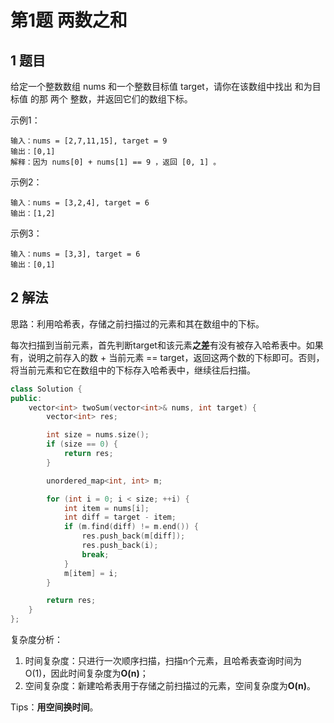 # 第1题 两数之和

## 1 题目

给定一个整数数组 nums 和一个整数目标值 target，请你在该数组中找出 和为目标值 的那 两个 整数，并返回它们的数组下标。

示例1：

```
输入：nums = [2,7,11,15], target = 9
输出：[0,1]
解释：因为 nums[0] + nums[1] == 9 ，返回 [0, 1] 。
```

示例2：

```
输入：nums = [3,2,4], target = 6
输出：[1,2]
```

示例3：

```
输入：nums = [3,3], target = 6
输出：[0,1]
```

## 2 解法

思路：利用哈希表，存储之前扫描过的元素和其在数组中的下标。

每次扫描到当前元素，首先判断target和该元素**之差**有没有被存入哈希表中。如果有，说明之前存入的数 + 当前元素 == target，返回这两个数的下标即可。否则，将当前元素和它在数组中的下标存入哈希表中，继续往后扫描。

```c++
class Solution {
public:
    vector<int> twoSum(vector<int>& nums, int target) {
        vector<int> res;

        int size = nums.size();
        if (size == 0) {
            return res;
        }

        unordered_map<int, int> m;

        for (int i = 0; i < size; ++i) {
            int item = nums[i];
            int diff = target - item;
            if (m.find(diff) != m.end()) {
                res.push_back(m[diff]);
                res.push_back(i);
                break;
            }
            m[item] = i;
        }

        return res;
    }
};
```

复杂度分析：

1. 时间复杂度：只进行一次顺序扫描，扫描n个元素，且哈希表查询时间为O(1)，因此时间复杂度为**O(n)**；
2. 空间复杂度：新建哈希表用于存储之前扫描过的元素，空间复杂度为**O(n)**。

Tips：**用空间换时间**。